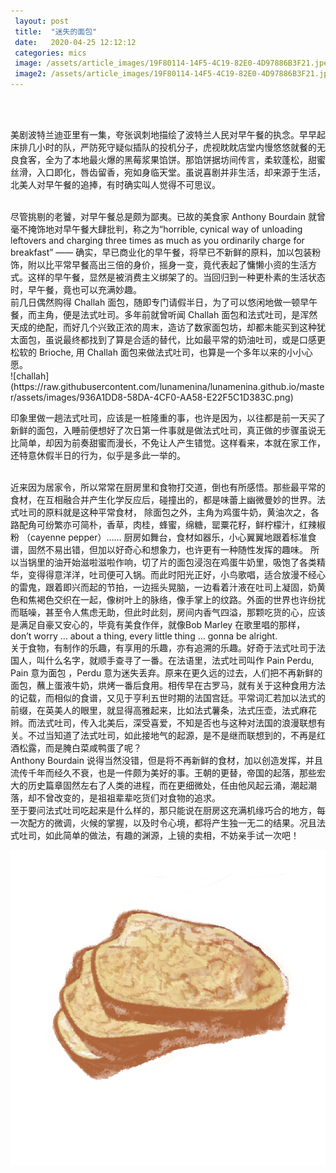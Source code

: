 ```yaml
---
 layout: post
 title:  "迷失的面包"
 date:   2020-04-25 12:12:12
 categories: mics
 image: /assets/article_images/19F80114-14F5-4C19-82E0-4D97886B3F21.jpeg
 image2: /assets/article_images/19F80114-14F5-4C19-82E0-4D97886B3F21.jpeg
---
```


<br/>

<br/>

美剧波特兰迪亚里有一集，夸张讽刺地描绘了波特兰人民对早午餐的执念。早早起床排几小时的队，严防死守疑似插队的投机分子，虎视眈眈店堂内慢悠悠就餐的无良食客，全为了本地最火爆的黑莓浆果馅饼。那馅饼据坊间传言，柔软蓬松，甜蜜丝滑，入口即化，唇齿留香，宛如身临天堂。虽说喜剧并非生活，却来源于生活，北美人对早午餐的追捧，有时确实叫人觉得不可思议。

<br/>
尽管挑剔的老饕，对早午餐总是颇为鄙夷。已故的美食家 Anthony Bourdain 就曾毫不掩饰地对早午餐大肆批判，称之为“horrible, cynical way of unloading leftovers and charging three times as much as you ordinarily charge for breakfast”  —— 确实，早已商业化的早午餐，将早已不新鲜的原料，加以包装粉饰，附以比平常早餐高出三倍的身价，摇身一变，竟代表起了慵懒小资的生活方式。这样的早午餐，显然是被消费主义绑架了的。当回归到一种更朴素的生活状态时，早午餐，竟也可以充满妙趣。

<br/>
前几日偶然购得 Challah 面包，随即专门请假半日，为了可以悠闲地做一顿早午餐，而主角，便是法式吐司。多年前就曾听闻 Challah 面包和法式吐司，是浑然天成的绝配，而好几个兴致正浓的周末，造访了数家面包坊，却都未能买到这种犹太面包，虽说最终都找到了算是合适的替代，比如最平常的奶油吐司，或是口感更松软的 Brioche, 用 Challah 面包来做法式吐司，也算是一个多年以来的小小心愿。
<br/>
![challah](https://raw.githubusercontent.com/lunamenina/lunamenina.github.io/master/assets/images/936A1DD8-58DA-4CF0-AA58-E22F5C1D383C.png)

印象里做一趟法式吐司，应该是一桩隆重的事，也许是因为，以往都是前一天买了新鲜的面包，入睡前便想好了次日第一件事就是做法式吐司，真正做的步骤虽说无比简单，却因为前奏甜蜜而漫长，不免让人产生错觉。这样看来，本就在家工作，还特意休假半日的行为，似乎是多此一举的。

<br/>
近来因为居家令，所以常常在厨房里和食物打交道，倒也有所感悟。那些最平常的食材，在互相融合并产生化学反应后，碰撞出的，都是味蕾上幽微曼妙的世界。法式吐司的原料就是这种平常食材， 除面包之外，主角为鸡蛋牛奶，黄油次之，各路配角可纷繁亦可简朴，香草，肉桂，蜂蜜，绵糖，罂粟花籽，鲜柠檬汁，红辣椒粉 （cayenne pepper）…… 厨房如舞台，食材如器乐，小心翼翼地跟着标准食谱，固然不易出错，但加以好奇心和想象力，也许更有一种随性发挥的趣味。 所以当锅里的油开始滋啦滋啦作响，切了片的面包浸泡在鸡蛋牛奶里，吸饱了各类精华，变得得意洋洋，吐司便可入锅。而此时阳光正好，小鸟歌唱，适合放漫不经心的雷鬼，跟着即兴而起的节拍，一边摇头晃脑，一边看着汁液在吐司上凝固，奶黄色和焦褐色交织在一起，像树叶上的脉络，像手掌上的纹路。外面的世界也许纷扰而聒噪，甚至令人焦虑无助，但此时此刻，房间内香气四溢，那颗吃货的心，应该是满足自豪又安心的，毕竟有美食作伴，就像Bob Marley 在歌里唱的那样，don’t worry … about a thing, every little thing … gonna be alright.

<br/>
关于食物，有制作的乐趣，有享用的乐趣，亦有追溯的乐趣。好奇于法式吐司于法国人，叫什么名字，就顺手查寻了一番。在法语里，法式吐司叫作 Pain Perdu, Pain 意为面包 ，Perdu 意为迷失丢弃。原来在更久远的过去，人们把不再新鲜的面包，蘸上蛋液牛奶，烘烤一番后食用。相传早在古罗马，就有关于这种食用方法的记载，而相似的食谱，又见于亨利五世时期的法国宫廷。平常词汇若加以法式的前缀，在英美人的眼里，就显得高雅起来，比如法式薯条，法式压壶，法式麻花辫。而法式吐司，传入北美后，深受喜爱，不知是否也与这种对法国的浪漫联想有关。不过当知道了法式吐司，如此接地气的起源，是不是继而联想到的，不再是红酒松露，而是腌白菜咸鸭蛋了呢？

<br/>
Anthony Bourdain 说得当然没错，但是将不再新鲜的食材，加以创造发挥，并且流传千年而经久不衰，也是一件颇为美好的事。王朝的更替，帝国的起落，那些宏大的历史篇章固然左右了人类的进程，而在更细微处，任由他风起云涌，潮起潮落，却不曾改变的，是祖祖辈辈吃货们对食物的追求。

<br/>
至于要问法式吐司吃起来是什么样的，那只能说在厨房这充满机缘巧合的地方，每一次配方的微调，火候的掌握，以及时令心境，都将产生独一无二的结果。况且法式吐司，如此简单的做法，有趣的渊源，上镜的卖相，不妨亲手试一次吧！

![pain perdu](https://raw.githubusercontent.com/lunamenina/lunamenina.github.io/master/assets/images/2FF8894F-4247-45A6-8EB3-15E5637AE618.png)
